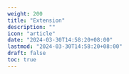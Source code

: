 ```yaml
---
weight: 200
title: "Extension"
description: ""
icon: "article"
date: "2024-03-30T14:58:20+08:00"
lastmod: "2024-03-30T14:58:20+08:00"
draft: false
toc: true
---
```


